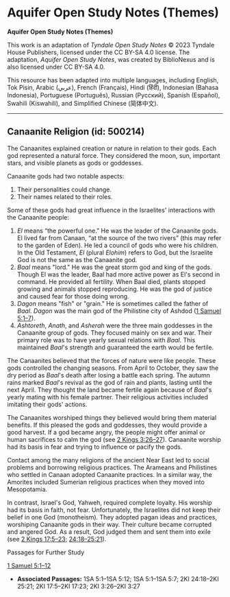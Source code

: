 # Aquifer Open Study Notes (Themes)

**Aquifer Open Study Notes (Themes)**

This work is an adaptation of *Tyndale Open Study Notes* © 2023 Tyndale House Publishers, licensed under the CC BY\-SA 4\.0 license. The adaptation, *Aquifer Open Study Notes*, was created by BiblioNexus and is also licensed under CC BY\-SA 4\.0\.

This resource has been adapted into multiple languages, including English, Tok Pisin, Arabic (عربي), French (Français), Hindi (हिंदी), Indonesian (Bahasa Indonesia), Portuguese (Português), Russian (Русский), Spanish (Español), Swahili (Kiswahili), and Simplified Chinese (简体中文).



--------------------------------

## Canaanite Religion (id: 500214)

The Canaanites explained creation or nature in relation to their gods. Each god represented a natural force. They considered the moon, sun, important stars, and visible planets as gods or goddesses. 

Canaanite gods had two notable aspects: 

1. Their personalities could change.
2. Their names related to their roles.

Some of these gods had great influence in the Israelites' interactions with the Canaanite people:

1. *El* means “the powerful one.” He was the leader of the Canaanite gods. El lived far from Canaan, “at the source of the two rivers” (this may refer to the garden of Eden). He led a council of gods who were his children. In the Old Testament, *El* (plural *Elohim*) refers to God, but the Israelite God is not the same as the Canaanite god.
2. *Baal* means "lord." He was the great storm god and king of the gods. Though El was the leader, Baal had more active power as El's second in command. He provided all fertility. When Baal died, plants stopped growing and animals stopped reproducing. He was the god of justice and caused fear for those doing wrong.
3. *Dagon* means "fish" or "grain." He is sometimes called the father of *Baal*. *Dagon* was the main god of the Philistine city of Ashdod ([1 Samuel 5:1–7](https://ref.ly/1Sam5:1-1Sam5:7)).
4. *Ashtoreth*, *Anath*, and *Asherah* were the three main goddesses in the Canaanite group of gods. They focused mainly on sex and war. Their primary role was to have yearly sexual relations with *Baal*. This maintained *Baal*'s strength and guaranteed the earth would be fertile.

The Canaanites believed that the forces of nature were like people. These gods controlled the changing seasons. From April to October, they saw the dry period as *Baal*'s death after losing a battle each spring. The autumn rains marked *Baal*'s revival as the god of rain and plants, lasting until the next April. They thought the land became fertile again because of *Baal*'s yearly mating with his female partner. Their religious activities included imitating their gods' actions.

The Canaanites worshiped things they believed would bring them material benefits. If this pleased the gods and goddesses, they would provide a good harvest. If a god became angry, the people might offer animal or human sacrifices to calm the god (see [2 Kings 3:26–27](https://ref.ly/2Kgs3:26-2Kgs3:27)). Canaanite worship had its basis in fear and trying to influence or pacify the gods.

Contact among the many religions of the ancient Near East led to social problems and borrowing religious practices. The Arameans and Philistines who settled in Canaan adopted Canaanite practices. In a similar way, the Amorites included Sumerian religious practices when they moved into Mesopotamia.

In contrast, Israel's God, Yahweh, required complete loyalty. His worship had its basis in faith, not fear. Unfortunately, the Israelites did not keep their belief in one God (monotheism). They adopted pagan ideas and practices, worshiping Canaanite gods in their way. Their culture became corrupted and angered God. As a result, God judged them and sent them into exile (see [2 Kings 17:5–23](https://ref.ly/2Kgs17:5-2Kgs17:23); [24:18–25:21](https://ref.ly/2Kgs24:18-2Kgs25:21)).

Passages for Further Study

[1 Samuel 5:1–12](https://ref.ly/1Sam5:1-1Sam5:12)

* **Associated Passages:** 1SA 5:1–1SA 5:12; 1SA 5:1–1SA 5:7; 2KI 24:18–2KI 25:21; 2KI 17:5–2KI 17:23; 2KI 3:26–2KI 3:27

